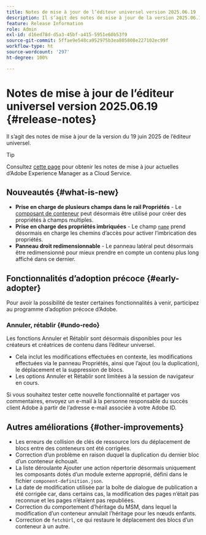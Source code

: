 ```yaml
---
title: Notes de mise à jour de l’éditeur universel version 2025.06.19
description: Il s’agit des notes de mise à jour de la version 2025.06.19 de l’éditeur universel.
feature: Release Information
role: Admin
exl-id: d16ed78d-d5a3-45bf-a415-5951e60b53f9
source-git-commit: 5ffae9e548ca952975b3ea805808e227102ec99f
workflow-type: ht
source-wordcount: '297'
ht-degree: 100%

---
```



# Notes de mise à jour de l’éditeur universel version 2025.06.19 {#release-notes}

Il s’agit des notes de mise à jour de la version du 19 juin 2025 de l’éditeur universel.

>[!TIP]
>
>Consultez [cette page](/help/release-notes/release-notes-cloud/release-notes-current.md) pour obtenir les notes de mise à jour actuelles d’Adobe Experience Manager as a Cloud Service.

## Nouveautés {#what-is-new}

* **Prise en charge de plusieurs champs dans le rail Propriétés** -
  Le [composant de conteneur](/help/implementing/universal-editor/field-types.md#container) peut désormais être utilisé pour créer des propriétés à champs multiples.
* **Prise en charge des propriétés imbriquées** - Le champ [`name`](/help/implementing/universal-editor/field-types.md#nesting) prend désormais en charge les chemins d’accès pour activer l’imbrication des propriétés.
* **Panneau droit redimensionnable** - Le panneau latéral peut désormais être redimensionné pour mieux prendre en compte un contenu plus long affiché dans ce dernier.

## Fonctionnalités d’adoption précoce {#early-adopter}

Pour avoir la possibilité de tester certaines fonctionnalités à venir, participez au programme d’adoption précoce d’Adobe.

### **Annuler, rétablir** {#undo-redo}

Les fonctions Annuler et Rétablir sont désormais disponibles pour les créateurs et créatrices de contenu dans l’éditeur universel.

* Cela inclut les modifications effectuées en contexte, les modifications effectuées via le panneau Propriétés, ainsi que l’ajout (ou la duplication), le déplacement et la suppression de blocs.
* Les options Annuler et Rétablir sont limitées à la session de navigateur en cours.

Si vous souhaitez tester cette nouvelle fonctionnalité et partager vos commentaires, envoyez un e-mail à la personne responsable du succès client Adobe à partir de l’adresse e-mail associée à votre Adobe ID.

## Autres améliorations {#other-improvements}

* Les erreurs de collision de clés de ressource lors du déplacement de blocs entre des conteneurs ont été corrigées.
* Correction d’un problème en raison duquel la duplication du dernier bloc d’un conteneur échouait.
* La liste déroulante Ajouter une action répertorie désormais uniquement les composants dotés d’un module externe approprié, défini dans le fichier `component-definition.json`.
* La date de modification utilisée par la boîte de dialogue de publication a été corrigée car, dans certains cas, la modification des pages n’était pas reconnue et les pages n’étaient pas republiées.
* Correction du comportement d’héritage du MSM, dans lequel la modification d’un conteneur annulait l’héritage pour les nœuds enfants.
* Correction de `fetchUrl`, ce qui restaure le déplacement des blocs d’un conteneur à un autre.
